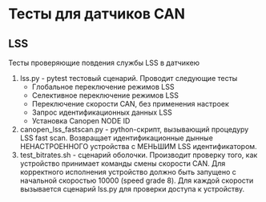 # Тесты для датчиков CAN

## LSS
Тесты проверяющие повдения службы LSS в датчикею
1. lss.py - pytest тестовый сценарий. Проводит следующие тесты
    * Глобальное переключение режимов LSS
    * Селективное переключение режимов LSS
    * Переключение скорости CAN, без применения настроек
    * Запрос идентификационных данных LSS
    * Установка Canopen NODE ID
2. canopen_lss_fastscan.py - python-скрипт, вызывающий процедуру LSS fast scan. Возвращает идентификационные дынные НЕНАСТРОЕННОГО устройства с МЕНЬШИМ LSS идентификатором.
3. test_bitrates.sh - сценарий оболочки. Производит проверку того, как устройство принимает команды смены скорости CAN. Для корректного исполнения устройство должно быть запущено с начальной скоростью 10000 (speed grade 8). Для каждой скорости вызывается сценарий lss.py для проверки доступа к устройству.

